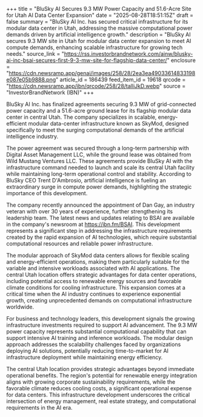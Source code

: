 +++
title = "BluSky AI Secures 9.3 MW Power Capacity and 51.6-Acre Site for Utah AI Data Center Expansion"
date = "2025-08-28T18:51:15Z"
draft = false
summary = "BluSky AI Inc. has secured critical infrastructure for its modular data center in Utah, addressing the massive computational power demands driven by artificial intelligence growth."
description = "BluSky AI secures 9.3 MW site in Utah for modular data center expansion to meet AI compute demands, enhancing scalable infrastructure for growing tech needs."
source_link = "https://rss.investorbrandnetwork.com/ainw/blusky-ai-inc-bsai-secures-first-9-3-mw-site-for-flagship-data-center/"
enclosure = "https://cdn.newsramp.app/genai/images/258/28/2ea3ea49033614833198e087e05b9888.png"
article_id = 186439
feed_item_id = 19618
qrcode = "https://cdn.newsramp.app/ibn/qrcode/258/28/talliJkD.webp"
source = "InvestorBrandNetwork (IBN)"
+++

<p>BluSky AI Inc. has finalized agreements securing 9.3 MW of grid-connected power capacity and a 51.6-acre ground lease for its flagship modular data center in central Utah. The company specializes in scalable, energy-efficient modular data-center infrastructure known as SkyMod, designed specifically to meet the surging computational demands of the artificial intelligence industry.</p><p>The power agreement was secured through a long-term partnership with Digital Asset Management LLC, while the ground lease was obtained from Wild Mustang Ventures LLC. These agreements provide BluSky AI with the infrastructure command needed to launch and scale its central Utah facility while maintaining long-term operational control and stability. According to BluSky CEO Trent D'Ambrosio, artificial intelligence is fueling an extraordinary surge in compute power demands, highlighting the strategic importance of this development.</p><p>The company recently announced the appointment of Dan Gay, an industry veteran with over 30 years of experience, further strengthening its leadership team. The latest news and updates relating to BSAI are available in the company's newsroom at <a href="https://ibn.fm/BSAI" rel="nofollow" target="_blank">https://ibn.fm/BSAI</a>. This development represents a significant step in addressing the infrastructure requirements created by the rapid expansion of AI technologies, which require substantial computational resources and reliable power infrastructure.</p><p>The modular approach of SkyMod data centers allows for flexible scaling and energy-efficient operations, making them particularly suitable for the variable and intensive workloads associated with AI applications. The central Utah location offers strategic advantages for data center operations, including potential access to renewable energy sources and favorable climate conditions for cooling infrastructure. This expansion comes at a critical time when the AI industry continues to experience exponential growth, creating unprecedented demands on computational infrastructure worldwide.</p><p>For business and technology leaders, this development signals the growing infrastructure investments required to support AI advancement. The 9.3 MW power capacity represents substantial computational capability that can support intensive AI training and inference workloads. The modular design approach addresses the scalability challenges faced by organizations deploying AI solutions, potentially reducing time-to-market for AI infrastructure deployment while maintaining energy efficiency.</p><p>The central Utah location provides strategic advantages beyond immediate operational benefits. The region's potential for renewable energy integration aligns with growing corporate sustainability requirements, while the favorable climate reduces cooling costs, a significant operational expense for data centers. This infrastructure development underscores the critical intersection of energy management, real estate strategy, and computational requirements in the AI era.</p>